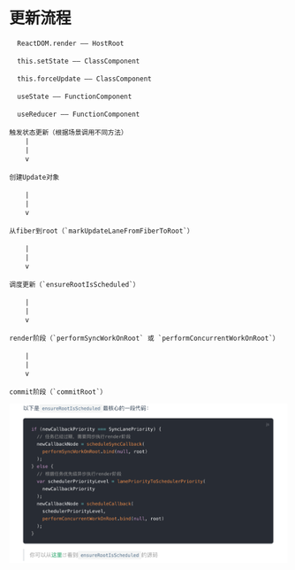 # 更新流程
```
  ReactDOM.render —— HostRoot

  this.setState —— ClassComponent

  this.forceUpdate —— ClassComponent

  useState —— FunctionComponent

  useReducer —— FunctionComponent
  
触发状态更新（根据场景调用不同方法）
    |
    |
    v

创建Update对象

    |
    |
    v

从fiber到root（`markUpdateLaneFromFiberToRoot`）

    |
    |
    v

调度更新（`ensureRootIsScheduled`）

    |
    |
    v

render阶段（`performSyncWorkOnRoot` 或 `performConcurrentWorkOnRoot`）

    |
    |
    v

commit阶段（`commitRoot`）
```
![更新流程__2021-10-09-14-54-20](/studyNotes/attachments/更新流程__2021-10-09-14-54-20.png)
